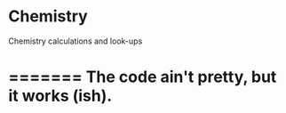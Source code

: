 # Chemistry
 Chemistry calculations and look-ups

=======
The code ain't pretty, but it works (ish).
=======
